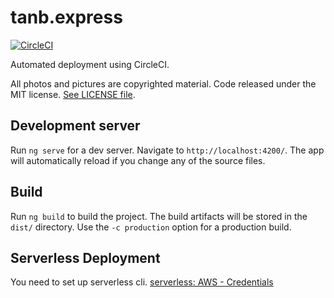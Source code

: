 # tanb.express

[![CircleCI](https://circleci.com/gh/tanb/tanb-express/tree/source-v7.svg?style=svg&circle-token=d0283f2a062676e8f59e24b8e99a107da1fe62c0)](https://circleci.com/gh/tanb/tanb-express/tree/source-v7)

Automated deployment using CircleCI.

All photos and pictures are copyrighted material. Code released under the MIT license. [See LICENSE file](LICENSE.md).


## Development server

Run `ng serve` for a dev server. Navigate to `http://localhost:4200/`. The app will automatically reload if you change any of the source files.

## Build

Run `ng build` to build the project. The build artifacts will be stored in the `dist/` directory. Use the `-c production` option for a production build.

## Serverless Deployment

You need to set up serverless cli. [serverless: AWS - Credentials](https://serverless.com/framework/docs/providers/aws/guide/credentials/)
